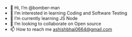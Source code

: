 - 👋 Hi, I’m @bomber-man
- 👀 I’m interested in learning Coding and Software Testing
- 🌱 I’m currently learning JS Node
- 💞️ I’m looking to collaborate on Open source
- 📫 How to reach me ashishbhai0664@gmail.com

<!---
bomber-man/bomber-man is a ✨ special ✨ repository because its `README.md` (this file) appears on your GitHub profile.
You can click the Preview link to take a look at your changes.
--->
